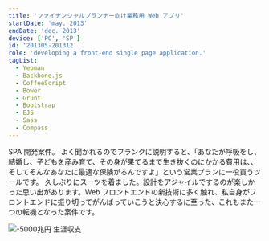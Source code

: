 ```yaml
---
title: 'ファイナンシャルプランナー向け業務用 Web アプリ'
startDate: 'may. 2013'
endDate: 'dec. 2013'
device: ['PC', 'SP']
id: '201305-201312'
role: 'developing a front-end single page application.'
tagList:
  - Yeoman
  - Backbone.js
  - CoffeeScript
  - Bower
  - Grunt
  - Bootstrap
  - EJS
  - Sass
  - Compass
---
```


SPA 開発案件。
よく聞かれるのでフランクに説明すると、「あなたが呼吸をし、結婚し、子どもを産み育て、その身が果てるまで生き抜くのにかかる費用は、、そしてそんなあなたに最適な保険がるんですよ」という営業プランに一役買うツールです。
久しぶりにスーツを着ました。設計をアジャイルでするのが楽しかった思い出があります。Web フロントエンドの新技術に多く触れ、私自身がフロントエンドに振り切ってがんばっていこうと決心するに至った、これもまた一つの転機となった案件です。

![-5000兆円 生涯収支](/img/career/201305-201312/cap.png)
